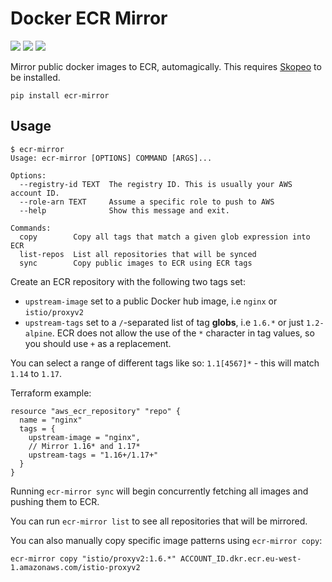 # Docker ECR Mirror

![](https://img.shields.io/pypi/v/ecr-mirror.svg)
![](https://img.shields.io/pypi/l/ecr-mirror.svg)
![](https://img.shields.io/pypi/pyversions/ecr-mirror.svg)

Mirror public docker images to ECR, automagically. This requires [Skopeo](https://github.com/containers/skopeo) to be installed.

`pip install ecr-mirror`

## Usage

```
$ ecr-mirror
Usage: ecr-mirror [OPTIONS] COMMAND [ARGS]...

Options:
  --registry-id TEXT  The registry ID. This is usually your AWS account ID.
  --role-arn TEXT     Assume a specific role to push to AWS
  --help              Show this message and exit.

Commands:
  copy        Copy all tags that match a given glob expression into ECR
  list-repos  List all repositories that will be synced
  sync        Copy public images to ECR using ECR tags
```

Create an ECR repository with the following two tags set:

* `upstream-image` set to a public Docker hub image, i.e `nginx` or `istio/proxyv2`
* `upstream-tags` set to a `/`-separated list of tag **globs**, i.e `1.6.*` or just `1.2-alpine`. ECR does not allow the
  use of the `*` character in tag values, so you should use `+` as a replacement.

You can select a range of different tags like so: `1.1[4567]*` - this will match `1.14` to `1.17`.

Terraform example:

```hcl
resource "aws_ecr_repository" "repo" {
  name = "nginx"
  tags = {
    upstream-image = "nginx",
    // Mirror 1.16* and 1.17*
    upstream-tags = "1.16+/1.17+"
  }
}
```

Running `ecr-mirror sync` will begin concurrently fetching all images and pushing them to ECR.

You can run `ecr-mirror list` to see all repositories that will be mirrored.

You can also manually copy specific image patterns using `ecr-mirror copy`:

`ecr-mirror copy "istio/proxyv2:1.6.*" ACCOUNT_ID.dkr.ecr.eu-west-1.amazonaws.com/istio-proxyv2`
